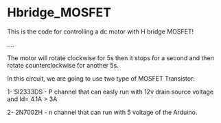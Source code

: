 # Hbridge_MOSFET

This is the code for controlling a dc motor with H bridge MOSFET!

....

The motor will rotate clockwise for 5s then it stops for a second and then rotate counterclockwise for another 5s.

In this circuit, we are going to use two type of MOSFET Transistor:

1- SI2333DS - P channel that can easly run with 12v drain source voltage and Id= 4.1A > 3A

2- 2N7002H - n channel that can run with 5 voltage of the Arduino.
